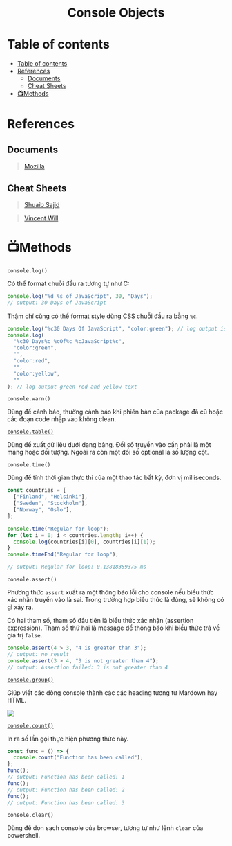 <link rel='stylesheet' href='../../main.css'>

<div class="title">
    <center><h1 class="bigtitle">Console Objects</h1></center>
</div>

# Table of contents

- [Table of contents](#table-of-contents)
- [References](#references)
  - [Documents](#documents)
  - [Cheat Sheets](#cheat-sheets)
- [📺Methods](#methods)

# References

## Documents

> [Mozilla](https://developer.mozilla.org/en-US/docs/Web/API/console)

## Cheat Sheets

> [Shuaib Sajid](https://codepen.io/Shu52/pen/yKeoRg)

> [Vincent Will](https://dev.to/vincenius/javascript-object-functions-cheat-sheet-48nn)

# 📺Methods

`console.log()`

Có thể format chuỗi đầu ra tương tự như C:

```js
console.log("%d %s of JavaScript", 30, "Days");
// output: 30 Days of JavaScript
```

Thậm chí cũng có thể format style dùng CSS chuỗi đầu ra bằng `%c`.

```js
console.log("%c30 Days Of JavaScript", "color:green"); // log output is green
console.log(
  "%c30 Days%c %cOf%c %cJavaScript%c",
  "color:green",
  "",
  "color:red",
  "",
  "color:yellow",
  ""
); // log output green red and yellow text
```

`console.warn()`

Dùng để cảnh báo, thường cảnh báo khi phiên bản của package đã cũ hoặc các đoạn code nhập vào không clean.

[`console.table()`](https://developer.mozilla.org/en-US/docs/Web/API/console/table)

Dùng để xuất dữ liệu dưới dạng bảng. Đối số truyền vào cần phải là một mảng hoặc đối tượng. Ngoài ra còn một đối số optional là số lượng cột.

`console.time()`

Dùng để tính thời gian thực thi của một thao tác bất kỳ, đơn vị milliseconds.

```js
const countries = [
  ["Finland", "Helsinki"],
  ["Sweden", "Stockholm"],
  ["Norway", "Oslo"],
];

console.time("Regular for loop");
for (let i = 0; i < countries.length; i++) {
  console.log(countries[i][0], countries[i][1]);
}
console.timeEnd("Regular for loop");

// output: Regular for loop: 0.13818359375 ms
```

`console.assert()`

Phương thức `assert` xuất ra một thông báo lỗi cho console nếu biểu thức xác nhận truyền vào là sai. Trong trường hợp biểu thức là đúng, sẽ không có gì xảy ra.

Có hai tham số, tham số đầu tiên là biểu thức xác nhận (assertion expression). Tham số thứ hai là message để thông báo khi biểu thức trả về giá trị `false`.

```js
console.assert(4 > 3, "4 is greater than 3");
// output: no result
console.assert(3 > 4, "3 is not greater than 4");
// output: Assertion failed: 3 is not greater than 4
```

[`console.group()`](https://developer.mozilla.org/en-US/docs/Web/API/console/group)

Giúp viết các dòng console thành các các heading tương tự Mardown hay HTML.

<img src="https://developer.mozilla.org/en-US/docs/Web/API/console/group/nesting.png">

[`console.count()`](https://developer.mozilla.org/en-US/docs/Web/API/console/count)

In ra số lần gọi thực hiện phương thức này.

```js
const func = () => {
  console.count("Function has been called");
};
func();
// output: Function has been called: 1
func();
// output: Function has been called: 2
func();
// output: Function has been called: 3
```

`console.clear()`

Dùng để dọn sạch console của browser, tương tự như lệnh `clear` của powershell.
